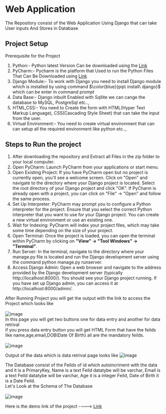# Web Application
The Repository consist of the Web Application Using Django that can take User inputs And Stores in Database</br>
## Project Setup
Prerequisite for the Project
1. Python:- Python latest Version Can be downloaded using the [Link](https://www.python.org/downloads/)
2. PyCharm:- Pycharm is the platform that Used to run the Python Files That Can Be Downloaded using [Link](https://www.jetbrains.com/pycharm/download/)
3. Django Module:- To work with Django you need to install Django module which is installed by using command $\color{blue}{pip\ install\ django}$ which can be enter in command prompt 
4. Data Base:- Django inbuilt Enabled with Sqllite we can cange the database to MySQL, PostgreSql etc..,
5. HTML,CSS:- You need to Create the form with HTML(Hyper Text Markup Language), CSS(Cascading Style Sheet) that can take the input from the user.
6. Virtual Environment:- You need to create virtual environment that can can setup all the required environment like python etc..,

## Steps to Run the project
1. After downloading the repository and Extract all Files in the zip folder to your local computer.
2. Open PyCharm: Launch PyCharm from your applications or start menu.
3. Open Existing Project: If you have PyCharm open but no project is currently open, you'll see a welcome screen. Click on "Open" and navigate to the directory where your Django project is located. Select the root directory of your Django project and click "OK". If PyCharm is already open with a project, you can click on "File" -> "Open" and follow the same process.
4. Set Up Interpreter: PyCharm may prompt you to configure a Python interpreter for the project. Ensure that you select the correct Python interpreter that you want to use for your Django project. You can create a new virtual environment or use an existing one.
5. Wait for Indexing: PyCharm will index your project files, which may take some time depending on the size of your project.
6. Open Terminal: Once the project is loaded, you can open the terminal within PyCharm by clicking on **"View" -> "Tool Windows" -> "Terminal"**.
7. Run Server: In the terminal, navigate to the directory where your manage.py file is located and run the Django development server using the command python manage.py runserver.
8. Access Django Admin: Open a web browser and navigate to the address provided by the Django development server (typically http://localhost:8000/). You should see your Django project running. If you have set up Django admin, you can access it at http://localhost:8000/admin/.


After Running Project you will get the output with the link to access the Project which looks like</br></br>
![image](https://github.com/padalakiran/Web_Application/assets/73814328/6e9a53d6-5282-427c-a36e-e649140fc76d)
</br>
In this page you will get two buttons one for data entry and another for data retrival
</br>
if you press data entry button you will get HTML Form that have the feilds like name,age,email,DOB(Date Of Birth) all are the mandatory feilds.</br></br>
![image](https://github.com/padalakiran/Web_Application/assets/73814328/6e04b597-eb47-49d6-8cf9-f7b489c93dfe)


Output of the data which is data retrival page looks like
![image](https://github.com/padalakiran/Web_Application/assets/73814328/2990bef2-ad18-4e68-bc8d-dd48c5c5fa39)


The Database consist of the Feilds of id which autoincriment with the data and it is a PrimaryKey, Name is a text Feild datatybe will be varchar, Email is a text Feild datatybe will be varchar, Age it is a integer Feild, Date of Birth it is a Date Feild. </br>
Let's Look at the Schema of The Database</br></br>
![image](https://github.com/padalakiran/Web_Application/assets/73814328/441245b9-518a-438a-9e04-04cc4aaebe49)




Here is the demo link of the project ----> [Link](https://drive.google.com/file/d/1-fusr5CzZX4zXuvREAeZ1e-MIxbtxtsf/view?usp=sharing)
